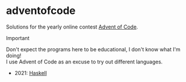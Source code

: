 # adventofcode

Solutions for the yearly online contest [Advent of Code](https://adventofcode.com).

> [!IMPORTANT]
> Don't expect the programs here to be educational, I don't know what I'm doing!  
> I use Advent of Code as an excuse to try out different languages.

* 2021: [Haskell](https://www.haskell.org/)
